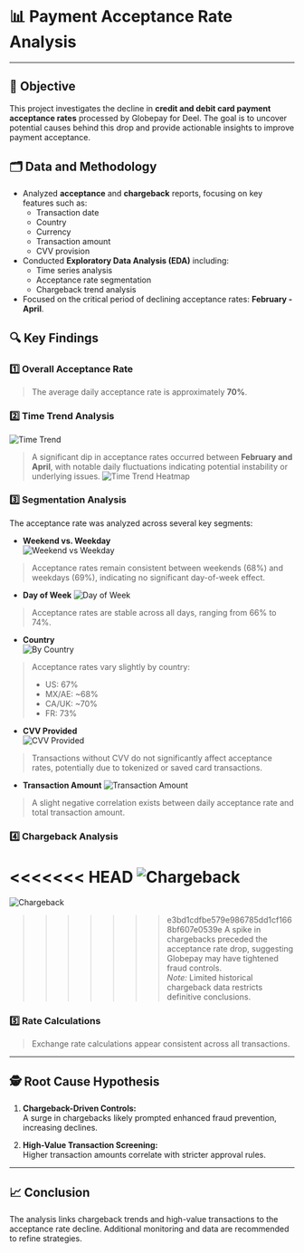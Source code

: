 # 📊 Payment Acceptance Rate Analysis

---

## 🎯 Objective  
This project investigates the decline in **credit and debit card payment acceptance rates** processed by Globepay for Deel. The goal is to uncover potential causes behind this drop and provide actionable insights to improve payment acceptance.


## 🗂️ Data and Methodology  
- Analyzed **acceptance** and **chargeback** reports, focusing on key features such as:  
  - Transaction date  
  - Country
  - Currency  
  - Transaction amount  
  - CVV provision  
- Conducted **Exploratory Data Analysis (EDA)** including:  
  - Time series analysis  
  - Acceptance rate segmentation  
  - Chargeback trend analysis  
- Focused on the critical period of declining acceptance rates: **February - April**.


## 🔍 Key Findings  

### 1️⃣ Overall Acceptance Rate  
> The average daily acceptance rate is approximately **70%**.

### 2️⃣ Time Trend Analysis  
![Time Trend](Charts/time_trend.png)
> A significant dip in acceptance rates occurred between **February and April**, with notable daily fluctuations indicating potential instability or underlying issues.
![Time Trend Heatmap](Charts/time_trend_heatmap.png)

### 3️⃣ Segmentation Analysis  

The acceptance rate was analyzed across several key segments:

- **Weekend vs. Weekday**  
![Weekend vs Weekday](Charts/weekend_vs_weekday.png)
> Acceptance rates remain consistent between weekends (68%) and weekdays (69%), indicating no significant day-of-week effect.  

- **Day of Week** 
![Day of Week](Charts/by_day_of_week.png)
> Acceptance rates are stable across all days, ranging from 66% to 74%.  

- **Country**  
![By Country](Charts/by_country.png)
> Acceptance rates vary slightly by country:  
> - US: 67%  
> - MX/AE: ~68%  
> - CA/UK: ~70%  
> - FR: 73%  

- **CVV Provided**  
![CVV Provided](Charts/by_cvv_provided.png)
> Transactions without CVV do not significantly affect acceptance rates, potentially due to tokenized or saved card transactions.  

- **Transaction Amount** 
![Transaction Amount](Charts/by_transaction_amount.png)
> A slight negative correlation exists between daily acceptance rate and total transaction amount.

### 4️⃣ Chargeback Analysis  
<<<<<<< HEAD
![Chargeback](Charts/chargeback.png)
=======
![Chargeback](Charts/Chargeback.png)
>>>>>>> e3bd1cdfbe579e986785dd1cf1668bf607e0539e
> A spike in chargebacks preceded the acceptance rate drop, suggesting Globepay may have tightened fraud controls.  
> *Note:* Limited historical chargeback data restricts definitive conclusions.

### 5️⃣ Rate Calculations  
> Exchange rate calculations appear consistent across all transactions.

---

## 🕵️ Root Cause Hypothesis  

1. **Chargeback-Driven Controls:**  
   A surge in chargebacks likely prompted enhanced fraud prevention, increasing declines.

2. **High-Value Transaction Screening:**  
   Higher transaction amounts correlate with stricter approval rules.

---

## 📈 Conclusion  
The analysis links chargeback trends and high-value transactions to the acceptance rate decline. Additional monitoring and data are recommended to refine strategies.
